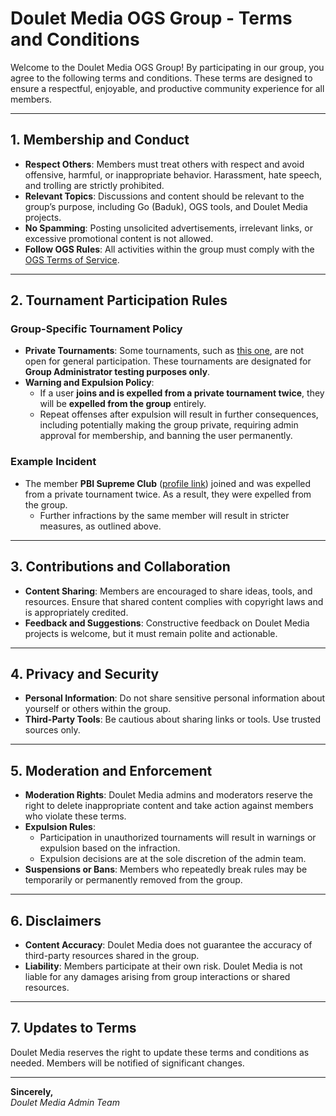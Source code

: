 # Doulet Media OGS Group - Terms and Conditions

Welcome to the Doulet Media OGS Group! By participating in our group, you agree to the following terms and conditions. These terms are designed to ensure a respectful, enjoyable, and productive community experience for all members.

---

## 1. Membership and Conduct

- **Respect Others**: Members must treat others with respect and avoid offensive, harmful, or inappropriate behavior. Harassment, hate speech, and trolling are strictly prohibited.
- **Relevant Topics**: Discussions and content should be relevant to the group’s purpose, including Go (Baduk), OGS tools, and Doulet Media projects.
- **No Spamming**: Posting unsolicited advertisements, irrelevant links, or excessive promotional content is not allowed.
- **Follow OGS Rules**: All activities within the group must comply with the [OGS Terms of Service]([https://online-go.com/terms](https://online-go.com/docs/terms-of-service)).

---

## 2. Tournament Participation Rules

### Group-Specific Tournament Policy
- **Private Tournaments**: Some tournaments, such as [this one](https://online-go.com/tournament/118199), are not open for general participation. These tournaments are designated for **Group Administrator testing purposes only**.
- **Warning and Expulsion Policy**: 
  - If a user **joins and is expelled from a private tournament twice**, they will be **expelled from the group** entirely. 
  - Repeat offenses after expulsion will result in further consequences, including potentially making the group private, requiring admin approval for membership, and banning the user permanently.

### Example Incident
- The member **PBI Supreme Club** ([profile link](https://online-go.com/player/1570551/)) joined and was expelled from a private tournament twice. As a result, they were expelled from the group.  
  - Further infractions by the same member will result in stricter measures, as outlined above.

---

## 3. Contributions and Collaboration

- **Content Sharing**: Members are encouraged to share ideas, tools, and resources. Ensure that shared content complies with copyright laws and is appropriately credited.
- **Feedback and Suggestions**: Constructive feedback on Doulet Media projects is welcome, but it must remain polite and actionable.

---

## 4. Privacy and Security

- **Personal Information**: Do not share sensitive personal information about yourself or others within the group.
- **Third-Party Tools**: Be cautious about sharing links or tools. Use trusted sources only.

---

## 5. Moderation and Enforcement

- **Moderation Rights**: Doulet Media admins and moderators reserve the right to delete inappropriate content and take action against members who violate these terms.
- **Expulsion Rules**:  
  - Participation in unauthorized tournaments will result in warnings or expulsion based on the infraction.
  - Expulsion decisions are at the sole discretion of the admin team.
- **Suspensions or Bans**: Members who repeatedly break rules may be temporarily or permanently removed from the group.

---

## 6. Disclaimers

- **Content Accuracy**: Doulet Media does not guarantee the accuracy of third-party resources shared in the group.
- **Liability**: Members participate at their own risk. Doulet Media is not liable for any damages arising from group interactions or shared resources.

---

## 7. Updates to Terms

Doulet Media reserves the right to update these terms and conditions as needed. Members will be notified of significant changes.

---

**Sincerely,**  
*Doulet Media Admin Team*
